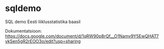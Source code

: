# sqldemo
SQL demo Eesti liiklusstatistika baasil

Dokumentatsioon:
https://docs.google.com/document/d/1qRW90p8rQf__O1Namv9Y5EwQHAT7ykSen5gR2rEOO3o/edit?usp=sharing

